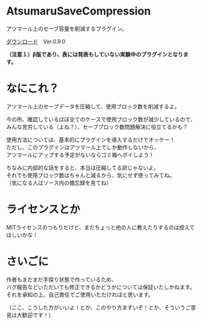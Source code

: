# AtsumaruSaveCompression
アツマール上のセーブ容量を削減するプラグイン。

[ダウンロード](https://raw.githubusercontent.com/hichi-gamebuild/RPGMakerMZ/main/AtsumaruSaveCompression.js)　Ver.0.9.0

__（注意１）β版であり、表には発表もしていない実験中のプラグインとなります。__  

# なにこれ？
アツマール上のセーブデータを圧縮して、使用ブロック数を削減するよ。

今の所、確認しているほぼ全てのケースで使用ブロック数が減少しているので、  
 みんな苦労している（よね？）、セーブブロック数問題解決に役立てるかも？

使用方法については、基本的にプラグインを導入するだけでオッケー！  
ただし、このプラグインはアツマール上でしか動作しないから、  
アツマールにアップする予定がないならゴミ箱へポイしよう！

ちなみに内部的な話をすると、本当は圧縮してる訳じゃないよ。  
それでも使用ブロック数はちゃんと減るから、気にせず使ってみてね。  
（気になる人はソース内の備忘録を見てね）

# ライセンスとか
MITライセンスのつもりだけど、まだちょっと他の人に教えたりするのは控えてほしいかな！

# さいごに
作者もまだまだ手探り状態で作っているため、  
バグ報告などいただいても修正できるかどうかについては保証いたしかねます。  
それを承知の上、自己責任でご使用いただければと思います。

（ここ、こうした方がいいよ！とか、このやり方まずいぞ！とか、そういうご意見は大歓迎です！）

